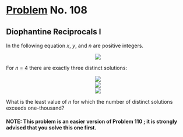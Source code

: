 # [Problem](https://projecteuler.net/problem=108) No. 108

## Diophantine Reciprocals I

In the following equation <var>x</var>, <var>y</var>, and <var>n</var> are positive integers.

<!-- $$
\frac{1}{x} + \frac{1}{y} = \frac{1}{n}
$$ -->

<div align="center">
	<img style="background: white;" src="https://render.githubusercontent.com/render/math?math=%5Cfrac%7B1%7D%7Bx%7D%20%2B%20%5Cfrac%7B1%7D%7By%7D%20%3D%20%5Cfrac%7B1%7D%7Bn%7D%0D">
</div>

For <var>n</var> = 4 there are exactly three distinct solutions:

<!-- $$
\frac{1}{5} + \frac{1}{20} = \frac{1}{4}
$$ -->

<div align="center">
	<img style="background: white;" src="https://render.githubusercontent.com/render/math?math=%5Cfrac%7B1%7D%7B5%7D%20%2B%20%5Cfrac%7B1%7D%7B20%7D%20%3D%20%5Cfrac%7B1%7D%7B4%7D%0D">
</div>

<!-- $$
\frac{1}{6} + \frac{1}{12} = \frac{1}{4}
$$ -->

<div align="center">
	<img style="background: white;" src="https://render.githubusercontent.com/render/math?math=%5Cfrac%7B1%7D%7B6%7D%20%2B%20%5Cfrac%7B1%7D%7B12%7D%20%3D%20%5Cfrac%7B1%7D%7B4%7D%0D">
</div>

<!-- $$
\frac{1}{8} + \frac{1}{8} = \frac{1}{4}
$$ -->

<div align="center">
	<img style="background: white;" src="https://render.githubusercontent.com/render/math?math=%5Cfrac%7B1%7D%7B8%7D%20%2B%20%5Cfrac%7B1%7D%7B8%7D%20%3D%20%5Cfrac%7B1%7D%7B4%7D%0D">
</div>

What is the least value of <var>n</var> for which the number of distinct solutions exceeds one-thousand?

#### NOTE: This problem is an easier version of Problem 110 <!-- TODO -->; it is strongly advised that you solve this one first.
